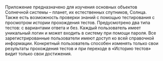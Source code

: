 Приложение предназначено для изучения основных объектов Солнечной системы – планет, их естественных спутников, Солнца. Также есть возможность проверки знаний с помощью тестирования с просмотром истории прохождения тестов. Предусмотрено два типа тестов: с вариантами ответа и без.
Каждый пользователь имеет уникальный логин и может входить в систему при помощи пароля. Все зарегистрированные пользователи имеют доступ ко всей справочной информации. Конкретный пользователь способен изменять только свои результаты прохождения тестов и при переходе в «Историю тестов» видит только свои достижения.

  
